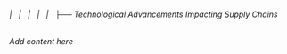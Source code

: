 ###### |   |   |   |   |   ├── Technological Advancements Impacting Supply Chains

*Add content here*